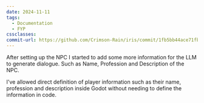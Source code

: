 ```yaml
---
date: 2024-11-11
tags:
  - Documentation
  - FYP
cssclasses: 
commit-url: https://github.com/Crimson-Rain/iris/commit/1fb5bb44ace71fba55e31c6e0b2a6922a0d567b1
---
```

After setting up the NPC I started to add some more information for the LLM to generate dialogue. Such as Name, Profession and Description of the NPC.

I've allowed direct definition of player information such as their name, profession and description inside Godot without needing to define the information in code.